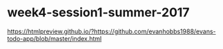 # week4-session1-summer-2017
https://htmlpreview.github.io/?https://github.com/evanhobbs1988/evans-todo-app/blob/master/index.html
